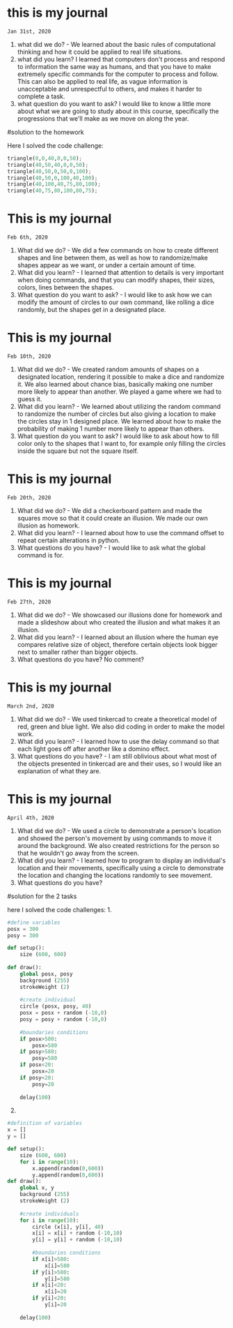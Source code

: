 # this is my journal
    Jan 31st, 2020

1. what did we do? - We learned about the basic rules of computational thinking and how it could be applied to real life situations.
2. what did you learn? I learned that computers don't process and respond to information the same way as humans, and that you have to make extremely specific commands for the computer to process and follow. This can also be applied to real life, as vague information is unacceptable and unrespectful to others, and makes it harder to complete a task.
3. what question do you want to ask? I would like to know a little more about what we are going to study about in this course, specifically the progressions that we'll make as we move on along the year.

#solution to the homework

Here I solved the code challenge:
```.py
triangle(0,0,40,0,0,50);
triangle(40,50,40,0,0,50);
triangle(40,50,0,50,0,100);
triangle(40,50,0,100,40,100);
triangle(40,100,40,75,80,100);
triangle(40,75,80,100,80,75);
```
# This is my journal
    Feb 6th, 2020
1. What did we do? - We did a few commands on how to create different shapes and line between them, as well as how to randomize/make shapes appear as we want, or under a certain amount of time.
2. What did you learn? - I learned that attention to details is very important when doing commands, and that you can modify shapes, their sizes, colors, lines between the shapes.
3. What question do you want to ask? - I would like to ask how we can modify the amount of circles to our own command, like rolling a dice randomly, but the shapes get in a designated place.
# This is my journal
    Feb 10th, 2020
1. What did we do? - We created random amounts of shapes on a designated location, rendering it possible to make a dice and randomize it. We also learned about chance bias, basically making one number more likely to appear than another. We played a game where we had to guess it.
2. What did you learn? - We learned about utilizing the random command to randomize the number of circles but also giving a location to make the circles stay in 1 designed place. We learned about how to make the probability of making 1 number more likely to appear than others.
3. What question do you want to ask? I would like to ask about how to fill color only to the shapes that I want to, for example only filling the circles inside the square but not the square itself.

# This is my journal
    Feb 20th, 2020
1. What did we do? - We did a checkerboard pattern and made the squares move so that it could create an illusion. We made our own illusion as homework.
2. What did you learn? - I learned about how to use the command offset to repeat certain alterations in python.
3. What questions do you have? - I would like to ask what the global command is for.

# This is my journal
    Feb 27th, 2020
1. What did we do? - We showcased our illusions done for homework and made a slideshow about who created the illusion and what makes it an illusion.
2. What did you learn? - I learned about an illusion where the human eye compares relative size of object, therefore certain objects look bigger next to smaller rather than bigger objects.
3. What questions do you have? No comment?

# This is my journal
    March 2nd, 2020
1. What did we do? - We used tinkercad to create a theoretical model of red, green and blue light. We also did coding in order to make the model work.
2. What did you learn? - I learned how to use the delay command so that each light goes off after another like a domino effect.
3. What questions do you have? - I am still oblivious about what most of the objects presented in tinkercad are and their uses, so I would like an explanation of what they are.

# This is my journal
    April 4th, 2020
1. What did we do? - We used a circle to demonstrate a person's location and showed the person's movement by using commands to move it around the background. We also created restrictions for the person so that he wouldn't go away from the screen.
2. What did you learn? - I learned how to program to display an individual's location and their movements, specifically using a circle to demonstrate the location and changing the locations randomly to see movement.
3. What questions do you have?

#solution for the 2 tasks

here I solved the code challenges: 
1.
```.py
#define variables
posx = 300
posy = 300

def setup():
    size (600, 600)
    
def draw():
    global posx, posy
    background (255)
    strokeWeight (2)
    
    #create individual
    circle (posx, posy, 40)
    posx = posx + random (-10,0)
    posy = posy + random (-10,0)
    
    #boundaries conditions
    if posx>580:
        posx=580
    if posy>580:
        posy=580
    if posx<20:
        posx=20
    if posy<20:
        posy=20
        
    delay(100)
```
2.
```.py
#definition of variables
x = []
y = []

def setup():
    size (600, 600)
    for i in range(10):
        x.append(random(0,600))
        y.append(random(0,600))
def draw():
    global x, y
    background (255)
    strokeWeight (2)
    
    #create individuals
    for i in range(10):
        circle (x[i], y[i], 40)
        x[i] = x[i] + random (-10,10)
        y[i] = y[i] + random (-10,10)
    
        #boundaries conditions
        if x[i]>580:
            x[i]=580
        if y[i]>580:
            y[i]=580
        if x[i]<20:
            x[i]=20
        if y[i]<20:
            y[i]=20
        
    delay(100)
```
